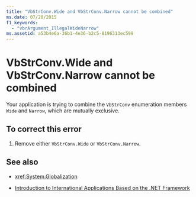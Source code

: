 ```yaml
---
title: "VbStrConv.Wide and VbStrConv.Narrow cannot be combined"
ms.date: 07/20/2015
f1_keywords: 
  - "vbrArgument_IllegalWideNarrow"
ms.assetid: a53b4e6a-36b1-4e36-b2c5-8196313ec599
---
```

# VbStrConv.Wide and VbStrConv.Narrow cannot be combined
Your application is trying to combine the `VbStrConv` enumeration members `Wide` and `Narrow`, which are mutually exclusive.  
  
## To correct this error  
  
1. Remove either `VbStrConv.Wide` or `VbStrConv.Narrow`.  
  
## See also

- <xref:System.Globalization>

- [Introduction to International Applications Based on the .NET Framework](/visualstudio/ide/globalizing-and-localizing-applications)
